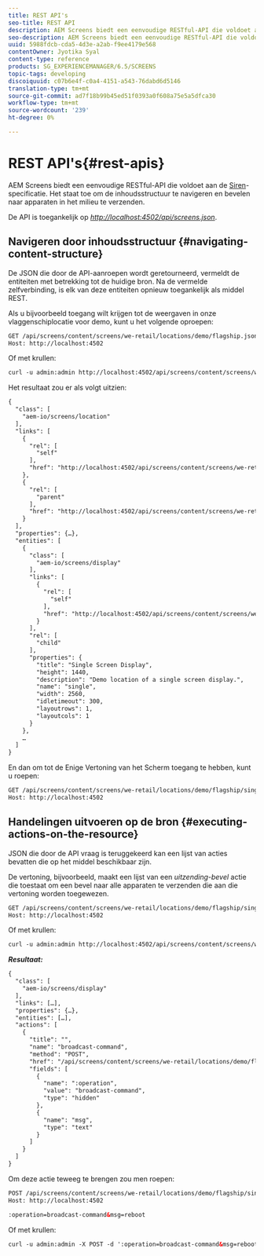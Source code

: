 ```yaml
---
title: REST API's
seo-title: REST API
description: AEM Screens biedt een eenvoudige RESTful-API die voldoet aan de Sirenespecificatie. Volg deze pagina om te leren hoe u door de inhoudsstructuur kunt navigeren en opdrachten naar apparaten in de omgeving kunt verzenden.
seo-description: AEM Screens biedt een eenvoudige RESTful-API die voldoet aan de Sirenespecificatie. Volg deze pagina om te leren hoe u door de inhoudsstructuur kunt navigeren en opdrachten naar apparaten in de omgeving kunt verzenden.
uuid: 5988fdcb-cda5-4d3e-a2ab-f9ee4179e568
contentOwner: Jyotika Syal
content-type: reference
products: SG_EXPERIENCEMANAGER/6.5/SCREENS
topic-tags: developing
discoiquuid: c07b6e4f-c0a4-4151-a543-76dabd6d5146
translation-type: tm+mt
source-git-commit: ad7f18b99b45ed51f0393a0f608a75e5a5dfca30
workflow-type: tm+mt
source-wordcount: '239'
ht-degree: 0%

---
```



# REST API&#39;s{#rest-apis}

AEM Screens biedt een eenvoudige RESTful-API die voldoet aan de [Siren](https://github.com/kevinswiber/siren)-specificatie. Het staat toe om de inhoudsstructuur te navigeren en bevelen naar apparaten in het milieu te verzenden.

De API is toegankelijk op [*http://localhost:4502/api/screens.json*](http://localhost:4502/api/screens.json).

## Navigeren door inhoudsstructuur {#navigating-content-structure}

De JSON die door de API-aanroepen wordt geretourneerd, vermeldt de entiteiten met betrekking tot de huidige bron. Na de vermelde zelfverbinding, is elk van deze entiteiten opnieuw toegankelijk als middel REST.

Als u bijvoorbeeld toegang wilt krijgen tot de weergaven in onze vlaggenschiplocatie voor demo, kunt u het volgende oproepen:

```xml
GET /api/screens/content/screens/we-retail/locations/demo/flagship.json HTTP/1.1
Host: http://localhost:4502
```

Of met krullen:

```xml
curl -u admin:admin http://localhost:4502/api/screens/content/screens/we-retail/locations/demo/flagship.json
```

Het resultaat zou er als volgt uitzien:

```xml
{
  "class": [
    "aem-io/screens/location"
  ],
  "links": [
    {
      "rel": [
        "self"
      ],
      "href": "http://localhost:4502/api/screens/content/screens/we-retail/locations/demo/flagship.json"
    },
    {
      "rel": [
        "parent"
      ],
      "href": "http://localhost:4502/api/screens/content/screens/we-retail/locations/demo.json"
    }
  ],
  "properties": {…},
  "entities": [
    {
      "class": [
        "aem-io/screens/display"
      ],
      "links": [
        {
          "rel": [
            "self"
          ],
          "href": "http://localhost:4502/api/screens/content/screens/we-retail/locations/demo/flagship/single.json"
        }
      ],
      "rel": [
        "child"
      ],
      "properties": {
        "title": "Single Screen Display",
        "height": 1440,
        "description": "Demo location of a single screen display.",
        "name": "single",
        "width": 2560,
        "idletimeout": 300,
        "layoutrows": 1,
        "layoutcols": 1
      }
    },
    …
  ]
}
```

En dan om tot de Enige Vertoning van het Scherm toegang te hebben, kunt u roepen:

```xml
GET /api/screens/content/screens/we-retail/locations/demo/flagship/single.json HTTP/1.1
Host: http://localhost:4502
```

## Handelingen uitvoeren op de bron {#executing-actions-on-the-resource}

JSON die door de API vraag is teruggekeerd kan een lijst van acties bevatten die op het middel beschikbaar zijn.

De vertoning, bijvoorbeeld, maakt een lijst van een *uitzending-bevel* actie die toestaat om een bevel naar alle apparaten te verzenden die aan die vertoning worden toegewezen.

```xml
GET /api/screens/content/screens/we-retail/locations/demo/flagship/single.json HTTP/1.1
Host: http://localhost:4502
```

Of met krullen:

```xml
curl -u admin:admin http://localhost:4502/api/screens/content/screens/we-retail/locations/demo/flagship/single.json
```

***Resultaat:***

```xml
{
  "class": [
    "aem-io/screens/display"
  ],
  "links": […],
  "properties": {…},
  "entities": […],
  "actions": [
    {
      "title": "",
      "name": "broadcast-command",
      "method": "POST",
      "href": "/api/screens/content/screens/we-retail/locations/demo/flagship/single",
      "fields": [
        {
          "name": ":operation",
          "value": "broadcast-command",
          "type": "hidden"
        },
        {
          "name": "msg",
          "type": "text"
        }
      ]
    }
  ]
}
```

Om deze actie teweeg te brengen zou men roepen:

```xml
POST /api/screens/content/screens/we-retail/locations/demo/flagship/single.json HTTP/1.1
Host: http://localhost:4502

:operation=broadcast-command&msg=reboot
```

Of met krullen:

```xml
curl -u admin:admin -X POST -d ':operation=broadcast-command&msg=reboot' http://localhost:4502/api/screens/content/screens/we-retail/locations/demo/flagship/single.json
```

